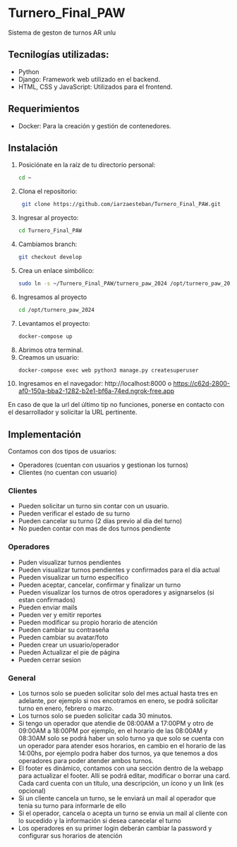 # Turnero_Final_PAW
Sistema de geston de turnos AR unlu

## Tecnilogías utilizadas:
- Python
- Django: Framework web utilizado en el backend.
- HTML, CSS y JavaScript: Utilizados para el frontend.


## Requerimientos
- Docker: Para la creación y gestión de contenedores.


## Instalación

1. Posiciónate en la raíz de tu directorio personal:
   ```bash
   cd ~

2. Clona el repositorio:
   ```bash
    git clone https://github.com/iarzaesteban/Turnero_Final_PAW.git
3. Ingresar al proyecto:
   ```bash
   cd Turnero_Final_PAW
4. Cambiamos branch:
   ```bash
   git checkout develop
5. Crea un enlace simbólico:
   ```bash
   sudo ln -s ~/Turnero_Final_PAW/turnero_paw_2024 /opt/turnero_paw_2024
6. Ingresamos al proyecto
   ```bash
   cd /opt/turnero_paw_2024
7. Levantamos el proyecto:
   ```bash
   docker-compose up
8. Abrimos otra terminal.
9. Creamos un usuario:
    ```bash
    docker-compose exec web python3 manage.py createsuperuser
10. Ingresamos en el navegador:
   http://localhost:8000 o https://c62d-2800-af0-150a-bba2-1282-b2e1-bf6a-74ed.ngrok-free.app


En caso de que la url del último tip no funciones, ponerse en contacto con el desarrollador y solicitar la URL pertinente.


## Implementación

Contamos con dos tipos de usuarios:
* Operadores (cuentan con usuarios y gestionan los turnos)
* Clientes (no cuentan con usuario)

### Clientes
- Pueden solicitar un turno sin contar con un usuario.
- Pueden verificar el estado de su turno
- Pueden cancelar su turno (2 días previo al día del turno)
- No pueden contar con mas de dos turnos pendiente


### Operadores
- Puden visualizar turnos pendientes
- Pueden visualizar turnos pendientes y confirmados para el día actual
- Pueden visualizar un turno específico
- Pueden aceptar, cancelar, confirmar y finalizar un turno
- Pueden visualizar los turnos de otros operadores y asignarselos (si estan confirmados)
- Pueden enviar mails
- Pueden ver y emitir reportes
- Pueden modificar su propio horario de atención
- Pueden cambiar su contraseña
- Pueden cambiar su avatar/foto
- Pueden crear un usuario/operador
- Pueden Actualizar el pie de página
- Pueden cerrar sesion


### General
- Los turnos solo se pueden solicitar solo del mes actual hasta tres en adelante, por ejemplo si nos encotramos en enero, se podrá solicitar turno en enero, febrero o marzo.
- Los turnos solo se pueden solicitar cada 30 minutos.
- Si tengo un operador que atendie de 08:00AM a 17:00PM y otro de 09:00AM a 18:00PM por ejemplo, en el horario de las 08:00AM y 08:30AM solo se podrá haber un solo turno ya que solo se cuenta con un operador para atender esos horarios, en cambio en el horario de las 14:00hs, por ejemplo podra haber dos turnos, ya que tenemos a dos operadores para poder atender ambos turnos.
- El footer es dinámico, contamos con una sección dentro de la webapp para actualizar el footer. Allí se podrá editar, modificar o borrar una card. Cada card cuenta con un título, una descripción, un ícono y un link (es opcional) 
- Si un cliente cancela un turno, se le enviará un mail al operador que tenia su turno para informarle de ello
- Si el operador, cancela o acepta un turno se envia un mail al cliente con lo sucedido y la información si desea canecelar el turno
- Los operadores en su primer login deberán cambiar la password y configurar sus horarios de atención
